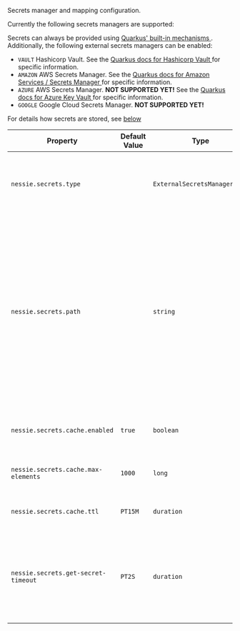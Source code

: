 Secrets manager and mapping configuration. 

Currently the following secrets managers are supported:   

Secrets can always be provided using [Quarkus' built-in  mechanisms ](#providing-secrets). Additionally, the following external secrets managers can be enabled:   

 * `VAULT` Hashicorp Vault. See the [Quarkus        docs for Hashicorp Vault ](https://docs.quarkiverse.io/quarkus-vault/dev/index.html#configuration-reference) for specific information.    
 * `AMAZON` AWS Secrets Manager. See the [Quarkus        docs for Amazon Services / Secrets Manager ](https://docs.quarkiverse.io/quarkus-amazon-services/dev/amazon-secretsmanager.html#_configuration_reference) for specific information.    
 * `AZURE` AWS Secrets Manager. **NOT SUPPORTED YET!** See the [Quarkus        docs for Azure Key Vault ](https://docs.quarkiverse.io/quarkus-azure-services/dev/quarkus-azure-key-vault.html#_extension_configuration_reference) for specific information.    
 * `GOOGLE` Google Cloud Secrets Manager. **NOT SUPPORTED YET!** 

For details how secrets are stored, see [below](#types-of-secrets)

| Property | Default Value | Type | Description |
|----------|---------------|------|-------------|
| `nessie.secrets.type` |  | `ExternalSecretsManagerType` | Choose the secrets manager to use, defaults to no secrets manager.  |
| `nessie.secrets.path` |  | `string` | The path/prefix used when accessing secrets from the secrets manager. <br><br>This setting can be useful, if all Nessie related secrets have the same prefix in your  external secrets manager.  |
| `nessie.secrets.cache.enabled` | `true` | `boolean` | Flag whether the secrets cache is enabled.  |
| `nessie.secrets.cache.max-elements` | `1000` | `long` | Maximum number of cached secrets.  |
| `nessie.secrets.cache.ttl` | `PT15M` | `duration` | Time until cached secrets expire.  |
| `nessie.secrets.get-secret-timeout` | `PT2S` | `duration` | Timeout when retrieving a secret from the external secret manager, not supported for AWS.  |
